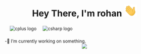 <h1 align="Center">  Hey There, I'm rohan <img src="https://raw.githubusercontent.com/ABSphreak/ABSphreak/master/gifs/Hi.gif" width="40px" /> </h1>

###

<div align="center">

</div>

###

###

<div align="left">
  <img width="12" />
  <img src="https://raw.githubusercontent.com/isocpp/logos/master/cpp_logo.png" height="30" alt="cplus logo"  />
  <img width="12" />
  <img src="https://cdn.jsdelivr.net/gh/devicons/devicon/icons/csharp/csharp-original.svg" height="30" alt="csharp logo"  />
</div>

###

<div align="left">
-🔭 I’m currently working on something.
</div>

<div align="center">
  <img src="https://profile-counter.glitch.me/36rohan/count.svg?"  />
</div>

###

###
<br clear="both">

